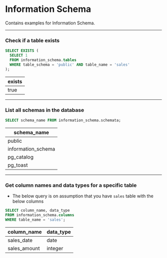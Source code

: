 # Information Schema

Contains examples for Information Schema.

---

### Check if a table exists

```sql
SELECT EXISTS (
  SELECT 1
  FROM information_schema.tables
  WHERE table_schema = 'public' AND table_name = 'sales'
);
```

| exists |
| ------ |
| true   |

---

### List all schemas in the database

```sql
SELECT schema_name FROM information_schema.schemata;
```

| schema_name        |
| ------------------ |
| public             |
| information_schema |
| pg_catalog         |
| pg_toast           |

---

### Get column names and data types for a specific table

- The below query is on assumption that you have `sales` table with the below columns

```sql
SELECT column_name, data_type
FROM information_schema.columns
WHERE table_name = 'sales';
```

| column_name  | data_type |
| ------------ | --------- |
| sales_date   | date      |
| sales_amount | integer   |
